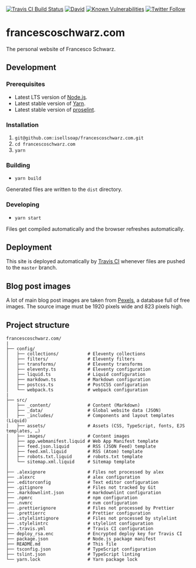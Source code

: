 [![Travis CI Build Status](https://travis-ci.com/isellsoap/francescoschwarz.com.svg?branch=master)](https://travis-ci.com/isellsoap/francescoschwarz.com)
[![David](https://img.shields.io/david/isellsoap/francescoschwarz.com/master.svg)](https://david-dm.org/isellsoap/francescoschwarz.com)
[![Known Vulnerabilities](https://snyk.io/test/github/isellsoap/francescoschwarz.com/badge.svg?targetFile=package.json)](https://snyk.io/test/github/isellsoap/francescoschwarz.com?targetFile=package.json)
[![Twitter Follow](https://img.shields.io/twitter/follow/isellsoap.svg?style=social)](https://twitter.com/isellsoap)

<!-- markdownlint-disable MD002 -->

# francescoschwarz.com

The personal website of Francesco Schwarz.

## Development

<!-- markdownlint-enable MD002 -->

### Prerequisites

- Latest LTS version of [Node.js](https://nodejs.org/en/).
- Latest stable version of [Yarn](https://yarnpkg.com/lang/en/).
- Latest stable version of [proselint](https://github.com/amperser/proselint/).

### Installation

1. `git@github.com:isellsoap/francescoschwarz.com.git`
2. `cd francescoschwarz.com`
3. `yarn`

### Building

- `yarn build`

Generated files are written to the `dist` directory.

### Developing

- `yarn start`

Files get compiled automatically and the browser refreshes automatically.

## Deployment

This site is deployed automatically by [Travis CI](https://travis-ci.com/) whenever files are pushed to the `master` branch.

## Blog post images

A lot of main blog post images are taken from [Pexels](https://www.pexels.com/), a database full of free images. The source image must be 1920 pixels wide and 823 pixels high.

## Project structure

```
francescoschwarz.com/
|
├── config/
│   ├── collections/           # Eleventy collections
│   ├── filters/               # Eleventy filters
│   ├── transforms/            # Eleventy transforms
│   ├── eleventy.ts            # Eleventy configuration
│   ├── liquid.ts              # Liquid configuration
│   ├── markdown.ts            # Markdown configuration
│   ├── postcss.ts             # PostCSS configuration
│   └── webpack.ts             # webpack configuration
|
├── src/
│   ├── _content/              # Content (Markdown)
│   ├── _data/                 # Global website data (JSON)
│   ├── _includes/             # Components and layout templates (Liquid)
│   ├── assets/                # Assets (CSS, TypeScript, fonts, EJS templates, …)
│   ├── images/                # Content images
│   ├── app.webmanifest.liquid # Web App Manifest template
│   ├── feed.json.liquid       # RSS (JSON Feed) template
│   ├── feed.xml.liquid        # RSS (Atom) template
│   ├── robots.txt.liquid      # robots.txt template
│   └── sitemap.xml.liquid     # Sitemap template
│
├── .alexignore                # Files not processed by alex
├── .alexrc                    # alex configuration
├── .editorconfig              # Text editor configuration
├── .gitignore                 # Files not tracked by Git
├── .markdownlint.json         # markdownlint configuration
├── .npmrc                     # npm configuration
├── .nvmrc                     # nvm configuration
├── .prettierignore            # Files not processed by Prettier
├── .prettierrc                # Prettier configuration
├── .stylelintignore           # Files not processed by stylelint
├── .stylelintrc               # stylelint configuration
├── .travis.yml                # Travis CI configuration
├── deploy_rsa.enc             # Encrypted deploy key for Travis CI
├── package.json               # Node.js package manifest
├── README.md                  # This file
├── tsconfig.json              # TypeScript configuration
├── tslint.json                # TypeScript linting
└── yarn.lock                  # Yarn package lock
```
